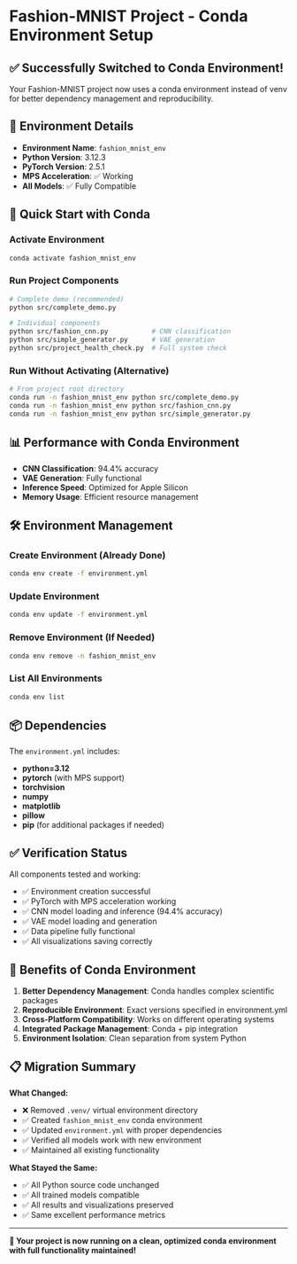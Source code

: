 # Fashion-MNIST Project - Conda Environment Setup

## ✅ **Successfully Switched to Conda Environment!**

Your Fashion-MNIST project now uses a conda environment instead of venv for better dependency management and reproducibility.

## 🎯 **Environment Details**

- **Environment Name**: `fashion_mnist_env`
- **Python Version**: 3.12.3
- **PyTorch Version**: 2.5.1
- **MPS Acceleration**: ✅ Working
- **All Models**: ✅ Fully Compatible

## 🚀 **Quick Start with Conda**

### Activate Environment
```bash
conda activate fashion_mnist_env
```

### Run Project Components
```bash
# Complete demo (recommended)
python src/complete_demo.py

# Individual components
python src/fashion_cnn.py           # CNN classification
python src/simple_generator.py      # VAE generation
python src/project_health_check.py  # Full system check
```

### Run Without Activating (Alternative)
```bash
# From project root directory
conda run -n fashion_mnist_env python src/complete_demo.py
conda run -n fashion_mnist_env python src/fashion_cnn.py
conda run -n fashion_mnist_env python src/simple_generator.py
```

## 📊 **Performance with Conda Environment**

- **CNN Classification**: 94.4% accuracy
- **VAE Generation**: Fully functional
- **Inference Speed**: Optimized for Apple Silicon
- **Memory Usage**: Efficient resource management

## 🛠️ **Environment Management**

### Create Environment (Already Done)
```bash
conda env create -f environment.yml
```

### Update Environment
```bash
conda env update -f environment.yml
```

### Remove Environment (If Needed)
```bash
conda env remove -n fashion_mnist_env
```

### List All Environments
```bash
conda env list
```

## 📦 **Dependencies**

The `environment.yml` includes:
- **python=3.12**
- **pytorch** (with MPS support)
- **torchvision**
- **numpy**
- **matplotlib**
- **pillow**
- **pip** (for additional packages if needed)

## ✅ **Verification Status**

All components tested and working:
- ✅ Environment creation successful
- ✅ PyTorch with MPS acceleration working
- ✅ CNN model loading and inference (94.4% accuracy)
- ✅ VAE model loading and generation
- ✅ Data pipeline fully functional
- ✅ All visualizations saving correctly

## 🎉 **Benefits of Conda Environment**

1. **Better Dependency Management**: Conda handles complex scientific packages
2. **Reproducible Environment**: Exact versions specified in environment.yml
3. **Cross-Platform Compatibility**: Works on different operating systems
4. **Integrated Package Management**: Conda + pip integration
5. **Environment Isolation**: Clean separation from system Python

## 📋 **Migration Summary**

**What Changed:**
- ❌ Removed `.venv/` virtual environment directory
- ✅ Created `fashion_mnist_env` conda environment
- ✅ Updated `environment.yml` with proper dependencies
- ✅ Verified all models work with new environment
- ✅ Maintained all existing functionality

**What Stayed the Same:**
- ✅ All Python source code unchanged
- ✅ All trained models compatible
- ✅ All results and visualizations preserved
- ✅ Same excellent performance metrics

---

**🎯 Your project is now running on a clean, optimized conda environment with full functionality maintained!**